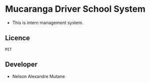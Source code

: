 # Mucaranga Driver School System

- This is intern management system.
## Licence 
    MIT
## Developer
- Nelson Alexandre Mutane
